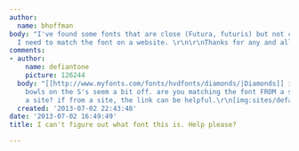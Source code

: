 ```yaml
---
author:
  name: bhoffman
body: "I've found some fonts that are close (Futura, futuris) but not close enough.
  I need to match the font on a website. \r\n\r\nThanks for any and all help. "
comments:
- author:
    name: defiantone
    picture: 126244
  body: "[[http://www.myfonts.com/fonts/hvdfonts/diamonds/|Diamonds]] is close. the
    bowls on the S's seem a bit off. are you matching the font FROM a site or ONTO
    a site? if from a site, the link can be helpful.\r\n[img:sites/default/files/old-images/sna_3895.png]"
  created: '2013-07-02 22:43:48'
date: '2013-07-02 16:49:49'
title: I can't figure out what font this is. Help please?

---
```

